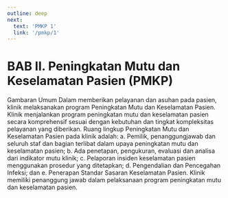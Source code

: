 ```yaml
---
outline: deep
next:
  text: 'PMKP 1'
  link: '/pmkp/1'
---
```


# BAB II. Peningkatan Mutu dan Keselamatan Pasien (PMKP)

Gambaran Umum 
Dalam memberikan pelayanan dan asuhan pada pasien, klinik melaksanakan program Peningkatan Mutu dan Keselamatan Pasien.  Klinik menjalankan program peningkatan mutu dan keselamatan pasien secara komprehensif sesuai dengan kebutuhan dan tingkat kompleksitas pelayanan yang diberikan. Ruang lingkup Peningkatan Mutu dan Keselamatan Pasien pada klinik adalah: 
a. Pemilik, penanggungjawab dan seluruh staf dan bagian terlibat dalam upaya peningkatan mutu dan keselamatan pasien; 
b. Ada penetapan, pengukuran, evaluasi dan analisa dari indikator mutu klinik; 
c. Pelaporan insiden keselamatan pasien menggunakan prosedur yang ditetapkan; 
d. Pengendalian dan Pencegahan Infeksi; dan 
e. Penerapan Standar Sasaran Keselamatan Pasien. 
Klinik memiliki penanggung jawab dalam pelaksanaan program peningkatan mutu dan keselamatan pasien. 
